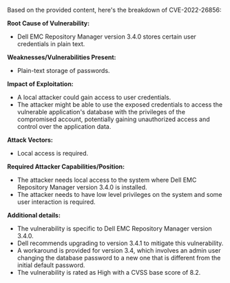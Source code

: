 Based on the provided content, here's the breakdown of CVE-2022-26856:

**Root Cause of Vulnerability:**
- Dell EMC Repository Manager version 3.4.0 stores certain user credentials in plain text.

**Weaknesses/Vulnerabilities Present:**
- Plain-text storage of passwords.

**Impact of Exploitation:**
- A local attacker could gain access to user credentials.
- The attacker might be able to use the exposed credentials to access the vulnerable application's database with the privileges of the compromised account, potentially gaining unauthorized access and control over the application data.

**Attack Vectors:**
- Local access is required.

**Required Attacker Capabilities/Position:**
- The attacker needs local access to the system where Dell EMC Repository Manager version 3.4.0 is installed.
- The attacker needs to have low level privileges on the system and some user interaction is required.

**Additional details:**
- The vulnerability is specific to Dell EMC Repository Manager version 3.4.0.
- Dell recommends upgrading to version 3.4.1 to mitigate this vulnerability.
- A workaround is provided for version 3.4, which involves an admin user changing the database password to a new one that is different from the initial default password.
- The vulnerability is rated as High with a CVSS base score of 8.2.